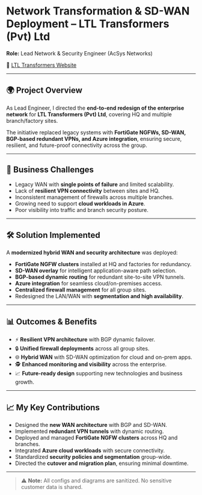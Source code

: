 # Network Transformation & SD-WAN Deployment – LTL Transformers (Pvt) Ltd  
**Role:** Lead Network & Security Engineer (AcSys Networks)  

🔗 [LTL Transformers Website](https://www.ltlt.lk)  

---

## 🌍 Project Overview
As Lead Engineer, I directed the **end-to-end redesign of the enterprise network** for **LTL Transformers (Pvt) Ltd**, covering HQ and multiple branch/factory sites.  

The initiative replaced legacy systems with **FortiGate NGFWs, SD-WAN, BGP-based redundant VPNs, and Azure integration**, ensuring secure, resilient, and future-proof connectivity across the group.  

---

## 🎯 Business Challenges
- Legacy WAN with **single points of failure** and limited scalability.  
- Lack of **resilient VPN connectivity** between sites and HQ.  
- Inconsistent management of firewalls across multiple branches.  
- Growing need to support **cloud workloads in Azure**.  
- Poor visibility into traffic and branch security posture.  

---

## 🛠️ Solution Implemented
A **modernized hybrid WAN and security architecture** was deployed:  
- **FortiGate NGFW clusters** installed at HQ and factories for redundancy.  
- **SD-WAN overlay** for intelligent application-aware path selection.  
- **BGP-based dynamic routing** for redundant site-to-site VPN tunnels.  
- **Azure integration** for seamless cloud/on-premises access.  
- **Centralized firewall management** for all group sites.  
- Redesigned the LAN/WAN with **segmentation and high availability**.  

---

## 📊 Outcomes & Benefits
- ⚡ **Resilient VPN architecture** with BGP dynamic failover.  
- 🔒 **Unified firewall deployments** across all group sites.  
- 🌐 **Hybrid WAN** with SD-WAN optimization for cloud and on-prem apps.  
- 🕵️ **Enhanced monitoring and visibility** across the enterprise.  
- 📈 **Future-ready design** supporting new technologies and business growth.  

---

## 📈 My Key Contributions
- Designed the **new WAN architecture** with BGP and SD-WAN.  
- Implemented **redundant VPN tunnels** with dynamic routing.  
- Deployed and managed **FortiGate NGFW clusters** across HQ and branches.  
- Integrated **Azure cloud workloads** with secure connectivity.  
- Standardized **security policies and segmentation** group-wide.  
- Directed the **cutover and migration plan**, ensuring minimal downtime.  

---

> ⚠️ **Note:** All configs and diagrams are sanitized. No sensitive customer data is shared.  
